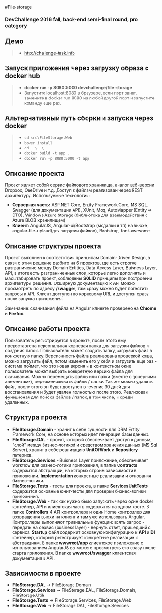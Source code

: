 #File-storage
### DevChallenge 2016 fall, back-end semi-final round, pro category

## Демо
> - http://challenge-task.info

## Запуск приложения через загрузку образа с docker hub
> - **docker run -p 8080:5000 devchallenge/file-storage**
> - Запустите localhost:8080 в браузере, если порт занят, замените в docker run 8080 на любой другой порт и запустите команду еще раз.

## Альтернативный путь сборки и запуска через docker
> - `cd src\FileStorage.Web`
> - `bower install`
> - `cd ..\..\`
> - `docker build -t app .`
> - `docker run -p 8080:5000 -t app`

## Описание проекта
Проект являет собой сервис файлового хранилища, аналог веб-версии Dropbox, OneDrive и т.д. Доступ к файлам реализован через REST архитектуру.
Используемые технологии:
- **Серверная часть:** ASP.NET Core, Entity Framework Core, MS SQL, Swagger (для документации API), XUnit, Moq, AutoMapper (Entity => DTO), Windows Azure Storage (библиотека для взаимодействия с Azure BLOB хранилищем)
- **Клиент:** AngularJS, Angular-ui/Bootstrap (модалки и тп) на вьюхе, angular-file-upload(для загрузки файлов), Bootstrap, font-awesome

## Описание структуры проекта
Проект выполнен в соответствии принципам Domain-Driven Design, в связи с этим решение разбито на 6 проектов, где есть строгое разграничение между Domain Entities, Data Access Layer, Buisness Layer, API, в итоге есть разграниченные слои, которые легко дополнять и масштабировать проект, соблюдены **SOLID** принципы при построении архитектуры решения. Обширную документацию к API можно просмотреть по адресу **/swagger**, там сразу можно будет потестить запросы к API. Клиент доступен по корневому URL и доступен сразу после запуска приложения.

Замечание: скачивания файла на Angular клиенте проверено на **Chrome** и **Firefox**.

## Описание работы проекта
Пользователь регистрируется в проекте, после этого ему предоставлена персональная корневая папка для загрузки файлов и создания папок. Пользователь может создать папку, загрузить файл в конкретную папку. Версионность файла реализована проверкой кэша, можно загрузить файл, потом изменить его у себя и загрузить еще раз - система поймет, что это новая версия и в контекстном окне пользователь может выбрать конкретную версию файла для скачивания. Можно перемещать файлы или папки (вместе с дочерними элементами), переименовывать файлы / папки. Так же можно удалить файл, после этого он будет доступен в течение 30 дней для восстановления и будет удален полностью после этого. Реализован функционал для поиска файлов / папок, в том числе, и среди удаленных. 

## Структура проекта
- **FileStorage.Domain** - хранит в себе сущности для ORM Entity Framework Core, на основе которых идет генерация базы данных.
- **FileStorage.DAL** - проект, который обеспечивает доступ к данным, "слой" между бизнес-логикой и средством хранения данных (MS Sql Server), хранит в себе реализацию **UnitOfWork** и **Repository** патернов. 
- **FileStorage.Services** - Buisness Layer приложение, обеспечивает workflow для бизнес-логики приложения, в папке **Contracts** содержатся абстракции, на которых строим зависимости в приложении. **Implementation** конкретные реализации и основания бизнес-логики.
- **FileStorage.Tests** - тесты для проекта, в папке **ServicesUnitTests** содержатся основные юнит-тесты для проверки бизнес-логики приложения.
- **FileStorage.Web** -  так как нужно было запускать через один docker контейнер, API и клиентская часть содержится на одном хосте. В папке **Controllers** 4 API контроллера и один Home контроллер для возвращения вьюхи на клиент и там уже использовать Angular. Контроллеры выполняют тривиальные функции: взять запрос - передать на сервис (business layer) - вернуть ответ, пришедший с сервиса. **Startup** файл содержит основную конфигурацию к **API** и **DI** контейнер, который регестрирует конкретные реализации к абстракциям. В папке **wwwroot/app** клиентское приложение с использованием AngularJS вы можете просмотреть его сразу после старта приложения. В папке **wwwroot/swagger** клиентская документация к API.

## Зависимости в проекте
- **FileStorage.DAL** -> FileStorage.Domain
- **FileStorage.Services** ->  FileStorage.DAL, FileStorage.Domain, FileStorage.Utils
- **FileStorage.Tests** -> FileStorage.Services, FileStorage.Web
- **FileStorage.Web** -> FileStorage.DAL, FileStorage.Services